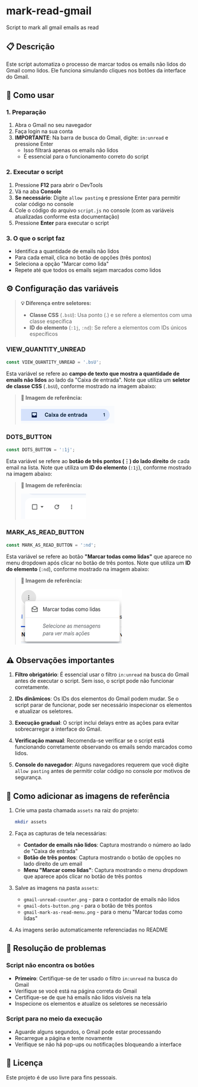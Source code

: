 # mark-read-gmail
Script to mark all gmail emails as read

## 📋 Descrição
Este script automatiza o processo de marcar todos os emails não lidos do Gmail como lidos. Ele funciona simulando cliques nos botões da interface do Gmail.

## 🚀 Como usar

### 1. Preparação
1. Abra o Gmail no seu navegador
2. Faça login na sua conta
3. **IMPORTANTE**: Na barra de busca do Gmail, digite: `in:unread` e pressione Enter
   - Isso filtrará apenas os emails não lidos
   - É essencial para o funcionamento correto do script

### 2. Executar o script
1. Pressione **F12** para abrir o DevTools
2. Vá na aba **Console**
3. **Se necessário**: Digite `allow pasting` e pressione Enter para permitir colar código no console
4. Cole o código do arquivo `script.js` no console (com as variáveis atualizadas conforme esta documentação)
5. Pressione **Enter** para executar o script

### 3. O que o script faz
- Identifica a quantidade de emails não lidos
- Para cada email, clica no botão de opções (três pontos)
- Seleciona a opção "Marcar como lida"
- Repete até que todos os emails sejam marcados como lidos

## ⚙️ Configuração das variáveis

> **💡 Diferença entre seletores:**
> - **Classe CSS** (`.bsU`): Usa ponto (.) e se refere a elementos com uma classe específica
> - **ID do elemento** (`:1j`, `:nd`): Se refere a elementos com IDs únicos específicos

### VIEW_QUANTITY_UNREAD
```javascript
const VIEW_QUANTITY_UNREAD = '.bsU';
```

Esta variável se refere ao **campo de texto que mostra a quantidade de emails não lidos** ao lado da "Caixa de entrada". Note que utiliza um **seletor de classe CSS** (`.bsU`), conforme mostrado na imagem abaixo:

> **📸 Imagem de referência:**
> 
> 
> ![Contador de emails não lidos](./assets/gmail-unread-counter.png)
> 

### DOTS_BUTTON
```javascript
const DOTS_BUTTON = ':1j';
```

Esta variável se refere ao **botão de três pontos (⋮) do lado direito** de cada email na lista. Note que utiliza um **ID do elemento** (`:1j`), conforme mostrado na imagem abaixo:

> **📸 Imagem de referência:**
> 
> 
> ![Botão de três pontos do Gmail](./assets/gmail-dots-button.png)
> 

### MARK_AS_READ_BUTTON
```javascript
const MARK_AS_READ_BUTTON = ':nd';
```

Esta variável se refere ao botão **"Marcar todas como lidas"** que aparece no menu dropdown após clicar no botão de três pontos. Note que utiliza um **ID do elemento** (`:nd`), conforme mostrado na imagem abaixo:

> **📸 Imagem de referência:**
> 
> 
> ![Menu Marcar como lidas](./assets/gmail-mark-as-read-menu.png)
> 

## ⚠️ Observações importantes

1. **Filtro obrigatório**: É essencial usar o filtro `in:unread` na busca do Gmail antes de executar o script. Sem isso, o script pode não funcionar corretamente.

2. **IDs dinâmicos**: Os IDs dos elementos do Gmail podem mudar. Se o script parar de funcionar, pode ser necessário inspecionar os elementos e atualizar os seletores.

3. **Execução gradual**: O script inclui delays entre as ações para evitar sobrecarregar a interface do Gmail.

4. **Verificação manual**: Recomenda-se verificar se o script está funcionando corretamente observando os emails sendo marcados como lidos.

5. **Console do navegador**: Alguns navegadores requerem que você digite `allow pasting` antes de permitir colar código no console por motivos de segurança.

## 🔧 Como adicionar as imagens de referência

1. Crie uma pasta chamada `assets` na raiz do projeto:
   ```bash
   mkdir assets
   ```

2. Faça as capturas de tela necessárias:
   - **Contador de emails não lidos**: Captura mostrando o número ao lado de "Caixa de entrada"
   - **Botão de três pontos**: Captura mostrando o botão de opções no lado direito de um email
   - **Menu "Marcar como lidas"**: Captura mostrando o menu dropdown que aparece após clicar no botão de três pontos

3. Salve as imagens na pasta `assets`:
   - `gmail-unread-counter.png` - para o contador de emails não lidos
   - `gmail-dots-button.png` - para o botão de três pontos
   - `gmail-mark-as-read-menu.png` - para o menu "Marcar todas como lidas"

4. As imagens serão automaticamente referenciadas no README

## 🐛 Resolução de problemas

### Script não encontra os botões
- **Primeiro**: Certifique-se de ter usado o filtro `in:unread` na busca do Gmail
- Verifique se você está na página correta do Gmail
- Certifique-se de que há emails não lidos visíveis na tela
- Inspecione os elementos e atualize os seletores se necessário

### Script para no meio da execução
- Aguarde alguns segundos, o Gmail pode estar processando
- Recarregue a página e tente novamente
- Verifique se não há pop-ups ou notificações bloqueando a interface

## 📝 Licença
Este projeto é de uso livre para fins pessoais.
